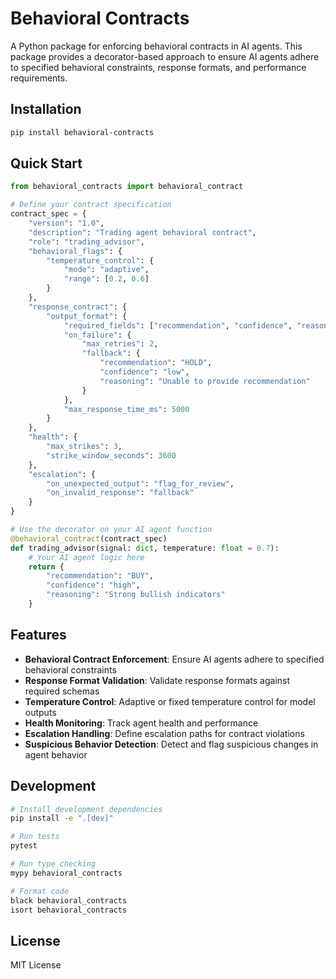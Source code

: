 # Behavioral Contracts

A Python package for enforcing behavioral contracts in AI agents. This package provides a decorator-based approach to ensure AI agents adhere to specified behavioral constraints, response formats, and performance requirements.

## Installation

```bash
pip install behavioral-contracts
```

## Quick Start

```python
from behavioral_contracts import behavioral_contract

# Define your contract specification
contract_spec = {
    "version": "1.0",
    "description": "Trading agent behavioral contract",
    "role": "trading_advisor",
    "behavioral_flags": {
        "temperature_control": {
            "mode": "adaptive",
            "range": [0.2, 0.6]
        }
    },
    "response_contract": {
        "output_format": {
            "required_fields": ["recommendation", "confidence", "reasoning"],
            "on_failure": {
                "max_retries": 2,
                "fallback": {
                    "recommendation": "HOLD",
                    "confidence": "low",
                    "reasoning": "Unable to provide recommendation"
                }
            },
            "max_response_time_ms": 5000
        }
    },
    "health": {
        "max_strikes": 3,
        "strike_window_seconds": 3600
    },
    "escalation": {
        "on_unexpected_output": "flag_for_review",
        "on_invalid_response": "fallback"
    }
}

# Use the decorator on your AI agent function
@behavioral_contract(contract_spec)
def trading_advisor(signal: dict, temperature: float = 0.7):
    # Your AI agent logic here
    return {
        "recommendation": "BUY",
        "confidence": "high",
        "reasoning": "Strong bullish indicators"
    }
```

## Features

- **Behavioral Contract Enforcement**: Ensure AI agents adhere to specified behavioral constraints
- **Response Format Validation**: Validate response formats against required schemas
- **Temperature Control**: Adaptive or fixed temperature control for model outputs
- **Health Monitoring**: Track agent health and performance
- **Escalation Handling**: Define escalation paths for contract violations
- **Suspicious Behavior Detection**: Detect and flag suspicious changes in agent behavior

## Development

```bash
# Install development dependencies
pip install -e ".[dev]"

# Run tests
pytest

# Run type checking
mypy behavioral_contracts

# Format code
black behavioral_contracts
isort behavioral_contracts
```

## License

MIT License 